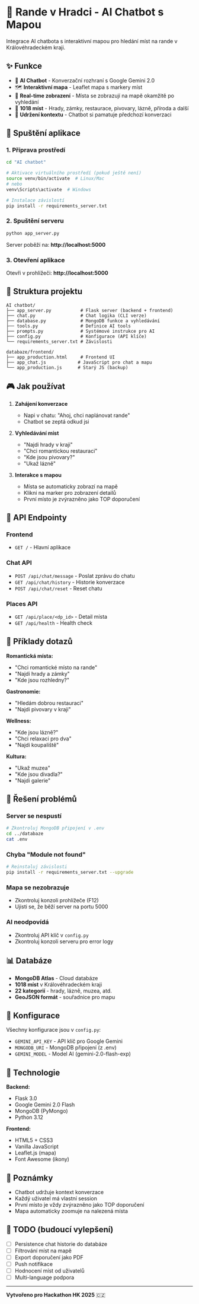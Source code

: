 # 🌹 Rande v Hradci - AI Chatbot s Mapou

Integrace AI chatbota s interaktivní mapou pro hledání míst na rande v Královéhradeckém kraji.

## ✨ Funkce

- 💬 **AI Chatbot** - Konverzační rozhraní s Google Gemini 2.0
- 🗺️ **Interaktivní mapa** - Leaflet mapa s markery míst
- 🎯 **Real-time zobrazení** - Místa se zobrazují na mapě okamžitě po vyhledání
- 📍 **1018 míst** - Hrady, zámky, restaurace, pivovary, lázně, příroda a další
- 🔄 **Udržení kontextu** - Chatbot si pamatuje předchozí konverzaci

## 🚀 Spuštění aplikace

### 1. Příprava prostředí

```bash
cd "AI chatbot"

# Aktivace virtuálního prostředí (pokud ještě není)
source venv/bin/activate  # Linux/Mac
# nebo
venv\Scripts\activate  # Windows

# Instalace závislostí
pip install -r requirements_server.txt
```

### 2. Spuštění serveru

```bash
python app_server.py
```

Server poběží na: **http://localhost:5000**

### 3. Otevření aplikace

Otevři v prohlížeči: **http://localhost:5000**

## 📁 Struktura projektu

```
AI chatbot/
├── app_server.py           # Flask server (backend + frontend)
├── chat.py                 # Chat logika (CLI verze)
├── database.py             # MongoDB funkce a vyhledávání
├── tools.py                # Definice AI tools
├── prompts.py              # Systémové instrukce pro AI
├── config.py               # Konfigurace (API klíče)
└── requirements_server.txt # Závislosti

databaze/frontend/
├── app_production.html     # Frontend UI
├── app_chat.js            # JavaScript pro chat a mapu
└── app_production.js      # Starý JS (backup)
```

## 🎮 Jak používat

1. **Zahájení konverzace**
   - Napi v chatu: "Ahoj, chci naplánovat rande"
   - Chatbot se zeptá odkud jsi

2. **Vyhledávání míst**
   - "Najdi hrady v kraji"
   - "Chci romantickou restauraci"
   - "Kde jsou pivovary?"
   - "Ukaž lázně"

3. **Interakce s mapou**
   - Místa se automaticky zobrazí na mapě
   - Klikni na marker pro zobrazení detailů
   - První místo je zvýrazněno jako TOP doporučení

## 🔧 API Endpointy

### Frontend
- `GET /` - Hlavní aplikace

### Chat API
- `POST /api/chat/message` - Poslat zprávu do chatu
- `GET /api/chat/history` - Historie konverzace
- `POST /api/chat/reset` - Reset chatu

### Places API
- `GET /api/place/<dp_id>` - Detail místa
- `GET /api/health` - Health check

## 🎯 Příklady dotazů

**Romantická místa:**
- "Chci romantické místo na rande"
- "Najdi hrady a zámky"
- "Kde jsou rozhledny?"

**Gastronomie:**
- "Hledám dobrou restauraci"
- "Najdi pivovary v kraji"

**Wellness:**
- "Kde jsou lázně?"
- "Chci relaxaci pro dva"
- "Najdi koupaliště"

**Kultura:**
- "Ukaž muzea"
- "Kde jsou divadla?"
- "Najdi galerie"

## 🐛 Řešení problémů

### Server se nespustí
```bash
# Zkontroluj MongoDB připojení v .env
cd ../databaze
cat .env
```

### Chyba "Module not found"
```bash
# Reinstaluj závislosti
pip install -r requirements_server.txt --upgrade
```

### Mapa se nezobrazuje
- Zkontroluj konzoli prohlížeče (F12)
- Ujisti se, že běží server na portu 5000

### AI neodpovídá
- Zkontroluj API klíč v `config.py`
- Zkontroluj konzoli serveru pro error logy

## 📊 Databáze

- **MongoDB Atlas** - Cloud databáze
- **1018 míst** v Královéhradeckém kraji
- **22 kategorií** - hrady, lázně, muzea, atd.
- **GeoJSON formát** - souřadnice pro mapu

## 🔐 Konfigurace

Všechny konfigurace jsou v `config.py`:
- `GEMINI_API_KEY` - API klíč pro Google Gemini
- `MONGODB_URI` - MongoDB připojení (z .env)
- `GEMINI_MODEL` - Model AI (gemini-2.0-flash-exp)

## 🎨 Technologie

**Backend:**
- Flask 3.0
- Google Gemini 2.0 Flash
- MongoDB (PyMongo)
- Python 3.12

**Frontend:**
- HTML5 + CSS3
- Vanilla JavaScript
- Leaflet.js (mapa)
- Font Awesome (ikony)

## 📝 Poznámky

- Chatbot udržuje kontext konverzace
- Každý uživatel má vlastní session
- První místo je vždy zvýrazněno jako TOP doporučení
- Mapa automaticky zoomuje na nalezená místa

## 🚧 TODO (budoucí vylepšení)

- [ ] Persistence chat historie do databáze
- [ ] Filtrování míst na mapě
- [ ] Export doporučení jako PDF
- [ ] Push notifikace
- [ ] Hodnocení míst od uživatelů
- [ ] Multi-language podpora

---

**Vytvořeno pro Hackathon HK 2025** 🇨🇿
